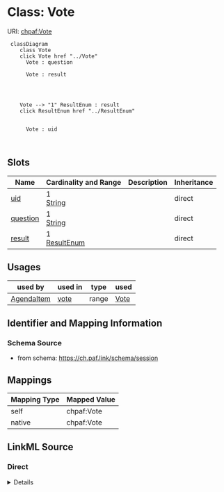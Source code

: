 

# Class: Vote



URI: [chpaf:Vote](https://ch.paf.link/Vote)






```mermaid
 classDiagram
    class Vote
    click Vote href "../Vote"
      Vote : question
        
      Vote : result
        
          
    
    
    Vote --> "1" ResultEnum : result
    click ResultEnum href "../ResultEnum"

        
      Vote : uid
        
      
```




<!-- no inheritance hierarchy -->


## Slots

| Name | Cardinality and Range | Description | Inheritance |
| ---  | --- | --- | --- |
| [uid](uid.md) | 1 <br/> [String](String.md) |  | direct |
| [question](question.md) | 1 <br/> [String](String.md) |  | direct |
| [result](result.md) | 1 <br/> [ResultEnum](ResultEnum.md) |  | direct |





## Usages

| used by | used in | type | used |
| ---  | --- | --- | --- |
| [AgendaItem](AgendaItem.md) | [vote](vote.md) | range | [Vote](Vote.md) |






## Identifier and Mapping Information







### Schema Source


* from schema: https://ch.paf.link/schema/session




## Mappings

| Mapping Type | Mapped Value |
| ---  | ---  |
| self | chpaf:Vote |
| native | chpaf:Vote |







## LinkML Source

<!-- TODO: investigate https://stackoverflow.com/questions/37606292/how-to-create-tabbed-code-blocks-in-mkdocs-or-sphinx -->

### Direct

<details>
```yaml
name: Vote
from_schema: https://ch.paf.link/schema/session
slots:
- uid
- question
- result
class_uri: chpaf:Vote

```
</details>

### Induced

<details>
```yaml
name: Vote
from_schema: https://ch.paf.link/schema/session
attributes:
  uid:
    name: uid
    from_schema: https://ch.paf.link/schema/session
    rank: 1000
    identifier: true
    alias: uid
    owner: Vote
    domain_of:
    - Session
    - AgendaItem
    - Vote
    range: string
    required: true
  question:
    name: question
    from_schema: https://ch.paf.link/schema/session
    rank: 1000
    slot_uri: chpaf:question
    alias: question
    owner: Vote
    domain_of:
    - Vote
    range: string
    required: true
  result:
    name: result
    from_schema: https://ch.paf.link/schema/session
    rank: 1000
    slot_uri: chpaf:result
    alias: result
    owner: Vote
    domain_of:
    - Vote
    range: result_enum
    required: true
class_uri: chpaf:Vote

```
</details>